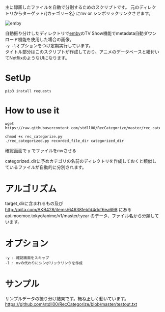 主に録画したファイルを自動で分別するためのスクリプトです。
元のディレクトリからターゲット/{カテゴリー名} にmv or シンボリックリンクさせます。

![emby]( https://github.com/stdll00/RecCategorize/blob/master/emby1.png?raw=true )

自動振り分けしたディレクトリで[emby](https://emby.media/)のTV Show機能でmetadata自動ダウンロード機能を使用した場合の画像。  
`-y -l`オプションをつけ定期実行しています。  
タイトル部分はこのスクリプトが作成しており、アニメのデータベースと紐付いてNetflixのようなUIになります。

# SetUp   
```angular2html
pip3 install requests
```
  
# How to use it  
```
wget https://raw.githubusercontent.com/stdll00/RecCategorize/master/rec_categorize.py

chmod +x rec_categorize.py
./rec_categorized.py recorded_file_dir categorized_dir
```
確認画面で y でファイルをmvさせる  

categorized_dirに予めカテゴリの名前のディレクトリを作成しておくと類似しているファイルが自動的に分別されます。


# アルゴリズム  
target_dirに含まれるもの及び
http://qiita.com/AKB428/items/64938febfd4dcf6ea698
にあるapi.moemoe.tokyo/anime/v1/master/:year 
のデータ、ファイル名から分類しています。


# オプション
```
-y : 確認画面をスキップ
-l : mvの代わりにシンボリックリンクを作成
```

# サンプル
サンプルデータの振り分け結果です。概ね正しく動いています。  
https://github.com/stdll00/RecCategorize/blob/master/testout.txt

